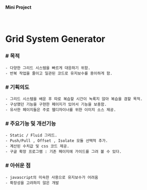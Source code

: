 #### Mini Project

<br>

# Grid System Generator

### # 목적 

    - 다양한 그리드 시스템을 빠르게 대응하기 위함.
    - 반복 작업을 줄이고 일관된 코드로 유지보수를 용이하게 함.

### # 기획의도

    - 그리드 시스템을 배운 후 따로 복습할 시간이 녹록지 않아 복습을 겸할 목적.
    - 구상했던 기능을 구현한 페이지가 있어서 기능을 보충함.
    - 유사한 페이지들은 주로 웹디자이너를 위한 이미지 소스 제공.

### # 주요기능 및 개선기능

    - Static / Fluid 그리드.
    - Push/Pull , Offset , Isolate 모듈 선택적 추가.
    - 계산된 수치값 및 css 코드 제공.
    - 구글 확장 프로그램 : 기존 페이지에 가이드를 그려 볼 수 있다.

### # 아쉬운 점

    - javascript의 미숙한 사용으로 유지보수가 어려움
    - 확장성을 고려하지 않은 개발

